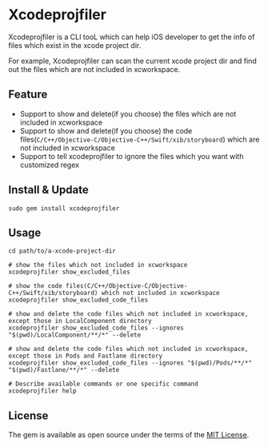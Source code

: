 # Xcodeprojfiler

Xcodeprojfiler is a CLI tooL which can help iOS developer to get the info of files which exist in the xcode project dir.

For example, Xcodeprojfiler can scan the current xcode project dir and find out the files which are not included in xcworkspace.

## Feature
- Support to show and delete(if you choose) the files which are not included in xcworkspace
- Support to show and delete(if you choose) the code files(`C/C++/Objective-C/Objective-C++/Swift/xib/storyboard`) which are not included in xcworkspace
- Support to tell xcodeprojfiler to ignore  the files which you want with customized regex

## Install & Update

```shell
sudo gem install xcodeprojfiler
```
## Usage

```shell
cd path/to/a-xcode-project-dir

# show the files which not included in xcworkspace 
xcodeprojfiler show_excluded_files

# show the code files(C/C++/Objective-C/Objective-C++/Swift/xib/storyboard) which not included in xcworkspace
xcodeprojfiler show_excluded_code_files

# show and delete the code files which not included in xcworkspace, except those in LocalComponent directory
xcodeprojfiler show_excluded_code_files --ignores "$(pwd)/LocalComponent/**/*" --delete

# show and delete the code files which not included in xcworkspace, except those in Pods and Fastlane directory
xcodeprojfiler show_excluded_code_files --ignores "$(pwd)/Pods/**/*" "$(pwd)/Fastlane/**/*" --delete

# Describe available commands or one specific command
xcodeprojfiler help
```

## License

The gem is available as open source under the terms of the [MIT License](https://opensource.org/licenses/MIT).

